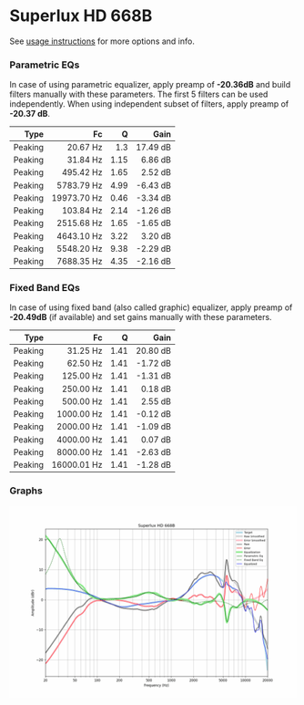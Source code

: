 # Superlux HD 668B
See [usage instructions](https://github.com/jaakkopasanen/AutoEq#usage) for more options and info.

### Parametric EQs
In case of using parametric equalizer, apply preamp of **-20.36dB** and build filters manually
with these parameters. The first 5 filters can be used independently.
When using independent subset of filters, apply preamp of **-20.37 dB**.

| Type    | Fc          |    Q | Gain     |
|--------:|------------:|-----:|---------:|
| Peaking | 20.67 Hz    | 1.3  | 17.49 dB |
| Peaking | 31.84 Hz    | 1.15 | 6.86 dB  |
| Peaking | 495.42 Hz   | 1.65 | 2.52 dB  |
| Peaking | 5783.79 Hz  | 4.99 | -6.43 dB |
| Peaking | 19973.70 Hz | 0.46 | -3.34 dB |
| Peaking | 103.84 Hz   | 2.14 | -1.26 dB |
| Peaking | 2515.68 Hz  | 1.65 | -1.65 dB |
| Peaking | 4643.10 Hz  | 3.22 | 3.20 dB  |
| Peaking | 5548.20 Hz  | 9.38 | -2.29 dB |
| Peaking | 7688.35 Hz  | 4.35 | -2.16 dB |

### Fixed Band EQs
In case of using fixed band (also called graphic) equalizer, apply preamp of **-20.49dB**
(if available) and set gains manually with these parameters.

| Type    | Fc          |    Q | Gain     |
|--------:|------------:|-----:|---------:|
| Peaking | 31.25 Hz    | 1.41 | 20.80 dB |
| Peaking | 62.50 Hz    | 1.41 | -1.72 dB |
| Peaking | 125.00 Hz   | 1.41 | -1.31 dB |
| Peaking | 250.00 Hz   | 1.41 | 0.18 dB  |
| Peaking | 500.00 Hz   | 1.41 | 2.55 dB  |
| Peaking | 1000.00 Hz  | 1.41 | -0.12 dB |
| Peaking | 2000.00 Hz  | 1.41 | -1.09 dB |
| Peaking | 4000.00 Hz  | 1.41 | 0.07 dB  |
| Peaking | 8000.00 Hz  | 1.41 | -2.63 dB |
| Peaking | 16000.01 Hz | 1.41 | -1.28 dB |

### Graphs
![](./Superlux%20HD%20668B.png)